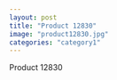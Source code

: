 ```yaml
---
layout: post
title: "Product 12830"
image: "product12830.jpg"
categories: "category1"
---
```

Product 12830
